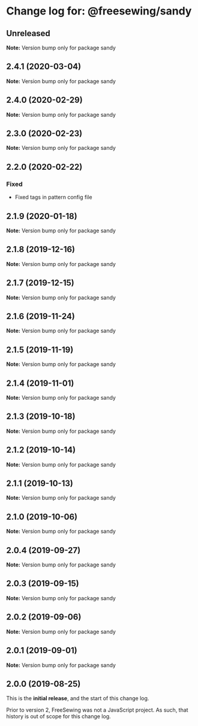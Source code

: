 # Change log for: @freesewing/sandy


## Unreleased

**Note:** Version bump only for package sandy


## 2.4.1 (2020-03-04)

**Note:** Version bump only for package sandy


## 2.4.0 (2020-02-29)

**Note:** Version bump only for package sandy


## 2.3.0 (2020-02-23)

**Note:** Version bump only for package sandy


## 2.2.0 (2020-02-22)

### Fixed

 - Fixed tags in pattern config file
## 2.1.9 (2020-01-18)

**Note:** Version bump only for package sandy


## 2.1.8 (2019-12-16)

**Note:** Version bump only for package sandy


## 2.1.7 (2019-12-15)

**Note:** Version bump only for package sandy


## 2.1.6 (2019-11-24)

**Note:** Version bump only for package sandy


## 2.1.5 (2019-11-19)

**Note:** Version bump only for package sandy


## 2.1.4 (2019-11-01)

**Note:** Version bump only for package sandy


## 2.1.3 (2019-10-18)

**Note:** Version bump only for package sandy


## 2.1.2 (2019-10-14)

**Note:** Version bump only for package sandy


## 2.1.1 (2019-10-13)

**Note:** Version bump only for package sandy


## 2.1.0 (2019-10-06)

**Note:** Version bump only for package sandy


## 2.0.4 (2019-09-27)

**Note:** Version bump only for package sandy


## 2.0.3 (2019-09-15)

**Note:** Version bump only for package sandy


## 2.0.2 (2019-09-06)

**Note:** Version bump only for package sandy


## 2.0.1 (2019-09-01)

**Note:** Version bump only for package sandy




## 2.0.0 (2019-08-25)

This is the **initial release**, and the start of this change log.

Prior to version 2, FreeSewing was not a JavaScript project.
As such, that history is out of scope for this change log.
